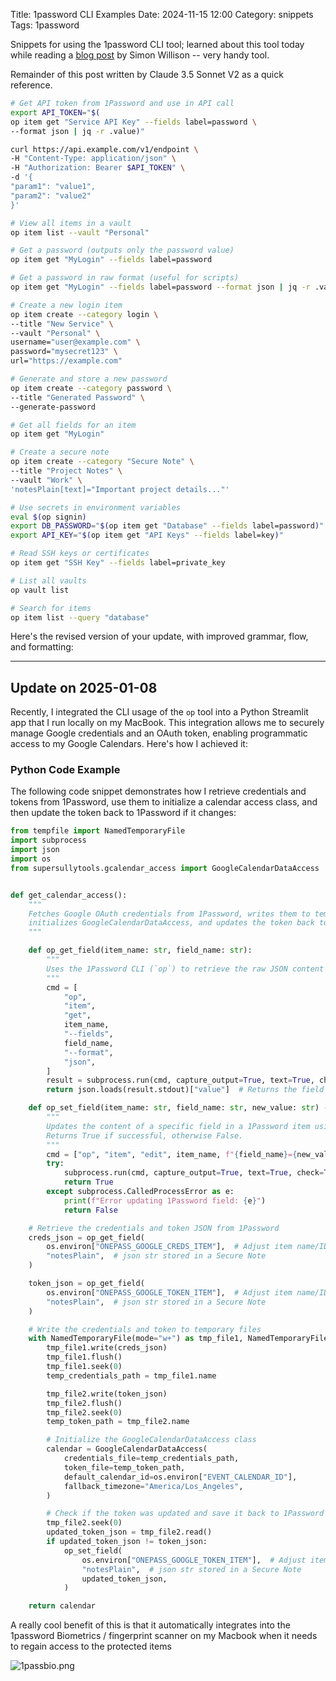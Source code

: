 Title: 1password CLI Examples
Date: 2024-11-15 12:00
Category: snippets
Tags: 1password

Snippets for using the 1password CLI tool; learned about this tool today while reading
a [blog post](https://simonwillison.net/2024/Nov/15/recraft-v3/#atom-everything) by Simon Willison -- very handy tool.

Remainder of this post written by Claude 3.5 Sonnet V2 as a quick reference.

```bash
# Get API token from 1Password and use in API call
export API_TOKEN="$(
op item get "Service API Key" --fields label=password \
--format json | jq -r .value)"

curl https://api.example.com/v1/endpoint \
-H "Content-Type: application/json" \
-H "Authorization: Bearer $API_TOKEN" \
-d '{
"param1": "value1",
"param2": "value2"
}'
```

```bash
# View all items in a vault
op item list --vault "Personal"
```

```bash
# Get a password (outputs only the password value)
op item get "MyLogin" --fields label=password
```

```bash
# Get a password in raw format (useful for scripts)
op item get "MyLogin" --fields label=password --format json | jq -r .value
```

```bash
# Create a new login item
op item create --category login \
--title "New Service" \
--vault "Personal" \
username="user@example.com" \
password="mysecret123" \
url="https://example.com"
```

```bash
# Generate and store a new password
op item create --category password \
--title "Generated Password" \
--generate-password
```

```bash
# Get all fields for an item
op item get "MyLogin"
```

```bash
# Create a secure note
op item create --category "Secure Note" \
--title "Project Notes" \
--vault "Work" \
'notesPlain[text]="Important project details..."'
```

```bash
# Use secrets in environment variables
eval $(op signin)
export DB_PASSWORD="$(op item get "Database" --fields label=password)"
export API_KEY="$(op item get "API Keys" --fields label=key)"
```

```bash
# Read SSH keys or certificates
op item get "SSH Key" --fields label=private_key
```

```bash
# List all vaults
op vault list
```

```bash
# Search for items
op item list --query "database"
```
Here's the revised version of your update, with improved grammar, flow, and formatting:

---

## Update on 2025-01-08

Recently, I integrated the CLI usage of the `op` tool into a Python Streamlit app that I run locally on my MacBook. This integration allows me to securely manage Google credentials and an OAuth token, enabling programmatic access to my Google Calendars. Here's how I achieved it:

### Python Code Example

The following code snippet demonstrates how I retrieve credentials and tokens from 1Password, use them to initialize a calendar access class, and then update the token back to 1Password if it changes:

```python
from tempfile import NamedTemporaryFile
import subprocess
import json
import os
from supersullytools.gcalendar_access import GoogleCalendarDataAccess


def get_calendar_access():
    """
    Fetches Google OAuth credentials from 1Password, writes them to temporary files,
    initializes GoogleCalendarDataAccess, and updates the token back to 1Password if needed.
    """

    def op_get_field(item_name: str, field_name: str):
        """
        Uses the 1Password CLI (`op`) to retrieve the raw JSON content of a specified field.
        """
        cmd = [
            "op",
            "item",
            "get",
            item_name,
            "--fields",
            field_name,
            "--format",
            "json",
        ]
        result = subprocess.run(cmd, capture_output=True, text=True, check=True)
        return json.loads(result.stdout)["value"]  # Returns the field's raw JSON content

    def op_set_field(item_name: str, field_name: str, new_value: str) -> bool:
        """
        Updates the content of a specific field in a 1Password item using the `op` CLI.
        Returns True if successful, otherwise False.
        """
        cmd = ["op", "item", "edit", item_name, f"{field_name}={new_value}"]
        try:
            subprocess.run(cmd, capture_output=True, text=True, check=True)
            return True
        except subprocess.CalledProcessError as e:
            print(f"Error updating 1Password field: {e}")
            return False

    # Retrieve the credentials and token JSON from 1Password
    creds_json = op_get_field(
        os.environ["ONEPASS_GOOGLE_CREDS_ITEM"],  # Adjust item name/ID as needed
        "notesPlain",  # json str stored in a Secure Note
    )

    token_json = op_get_field(
        os.environ["ONEPASS_GOOGLE_TOKEN_ITEM"],  # Adjust item name/ID as needed
        "notesPlain",  # json str stored in a Secure Note
    )

    # Write the credentials and token to temporary files
    with NamedTemporaryFile(mode="w+") as tmp_file1, NamedTemporaryFile(mode="w+") as tmp_file2:
        tmp_file1.write(creds_json)
        tmp_file1.flush()
        tmp_file1.seek(0)
        temp_credentials_path = tmp_file1.name

        tmp_file2.write(token_json)
        tmp_file2.flush()
        tmp_file2.seek(0)
        temp_token_path = tmp_file2.name

        # Initialize the GoogleCalendarDataAccess class
        calendar = GoogleCalendarDataAccess(
            credentials_file=temp_credentials_path,
            token_file=temp_token_path,
            default_calendar_id=os.environ["EVENT_CALENDAR_ID"],
            fallback_timezone="America/Los_Angeles",
        )

        # Check if the token was updated and save it back to 1Password if necessary
        tmp_file2.seek(0)
        updated_token_json = tmp_file2.read()
        if updated_token_json != token_json:
            op_set_field(
                os.environ["ONEPASS_GOOGLE_TOKEN_ITEM"],  # Adjust item name/ID as needed
                "notesPlain",  # json str stored in a Secure Note
                updated_token_json,
            )

    return calendar
```

A really cool benefit of this is that it automatically integrates into the 1password Biometrics / fingerprint scanner on my Macbook when it needs to regain access to the protected items

![1passbio.png]({attach}1passbio.png)
